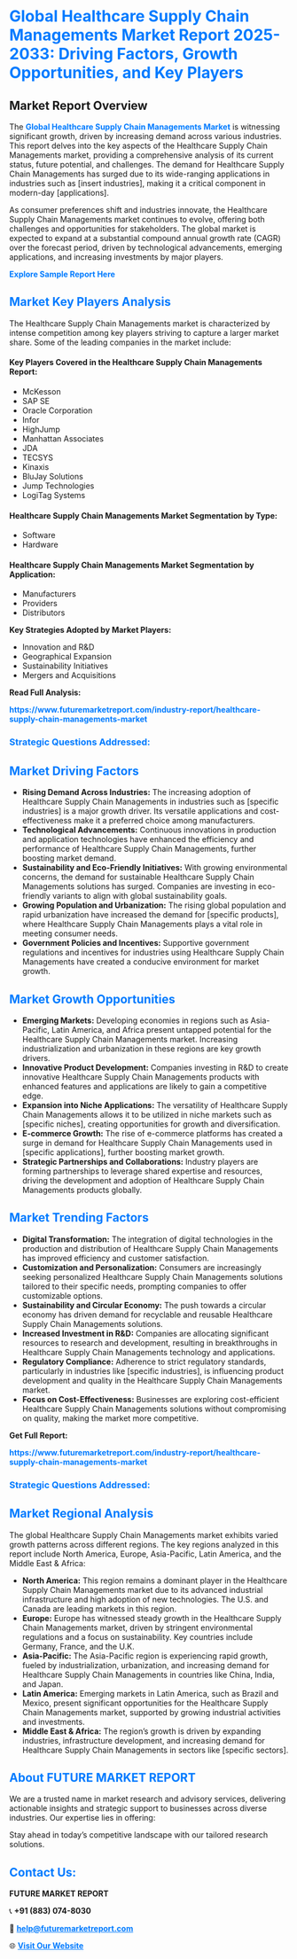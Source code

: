 <h1 style="color: #007BFF;">Global Healthcare Supply Chain Managements Market Report 2025-2033: Driving Factors, Growth Opportunities, and Key Players</h1>

<section id="overview">
<h2>Market Report Overview</h2>
<p>The <a href="https://www.futuremarketreport.com/industry-report/healthcare-supply-chain-managements-market" style="color: #007BFF; text-decoration: none;"><strong>Global Healthcare Supply Chain Managements Market</strong></a> is witnessing significant growth, driven by increasing demand across various industries. This report delves into the key aspects of the Healthcare Supply Chain Managements market, providing a comprehensive analysis of its current status, future potential, and challenges. The demand for Healthcare Supply Chain Managements has surged due to its wide-ranging applications in industries such as [insert industries], making it a critical component in modern-day [applications].</p>
<p>As consumer preferences shift and industries innovate, the Healthcare Supply Chain Managements market continues to evolve, offering both challenges and opportunities for stakeholders. The global market is expected to expand at a substantial compound annual growth rate (CAGR) over the forecast period, driven by technological advancements, emerging applications, and increasing investments by major players.</p>
</section>

<section id="overview">
<p><a href="https://www.futuremarketreport.com/request-sample/reportId=28051" style="color: #007BFF; text-decoration: none;"><strong>Explore Sample Report Here</strong></a></p>
</section>

<section id="key-players">
<h2 style="color: #007BFF;">Market Key Players Analysis</h2>
<p>The Healthcare Supply Chain Managements market is characterized by intense competition among key players striving to capture a larger market share. Some of the leading companies in the market include:</p>
<h4>Key Players Covered in the Healthcare Supply Chain Managements Report:</h4>
<ul><li>McKesson</li><li>SAP SE</li><li>Oracle Corporation</li><li>Infor</li><li>HighJump</li><li>Manhattan Associates</li><li>JDA</li><li>TECSYS</li><li>Kinaxis</li><li>BluJay Solutions</li><li>Jump Technologies</li><li>LogiTag Systems</li></ul>
<h4>Healthcare Supply Chain Managements Market Segmentation by Type:</h4>
<ul><li>Software</li><li>Hardware</li></ul>

<h4>Healthcare Supply Chain Managements Market Segmentation by Application:</h4>
<ul><li>Manufacturers</li><li>Providers</li><li>Distributors</li></ul>
<p><strong>Key Strategies Adopted by Market Players:</strong></p>
<ul>
<li>Innovation and R&D</li>
<li>Geographical Expansion</li>
<li>Sustainability Initiatives</li>
<li>Mergers and Acquisitions</li>
</ul>
</section>

<section>
<p><strong>Read Full Analysis: </strong></p><a href="https://www.futuremarketreport.com/industry-report/healthcare-supply-chain-managements-market" style="color: #007BFF; text-decoration: none;"><strong>https://www.futuremarketreport.com/industry-report/healthcare-supply-chain-managements-market</strong></a>
<h3 style="color: #007BFF;">Strategic Questions Addressed:</h3>
</section>

<section id="driving-factors">
<h2 style="color: #007BFF;">Market Driving Factors</h2>
<ul>
<li><strong>Rising Demand Across Industries:</strong> The increasing adoption of Healthcare Supply Chain Managements in industries such as [specific industries] is a major growth driver. Its versatile applications and cost-effectiveness make it a preferred choice among manufacturers.</li>
<li><strong>Technological Advancements:</strong> Continuous innovations in production and application technologies have enhanced the efficiency and performance of Healthcare Supply Chain Managements, further boosting market demand.</li>
<li><strong>Sustainability and Eco-Friendly Initiatives:</strong> With growing environmental concerns, the demand for sustainable Healthcare Supply Chain Managements solutions has surged. Companies are investing in eco-friendly variants to align with global sustainability goals.</li>
<li><strong>Growing Population and Urbanization:</strong> The rising global population and rapid urbanization have increased the demand for [specific products], where Healthcare Supply Chain Managements plays a vital role in meeting consumer needs.</li>
<li><strong>Government Policies and Incentives:</strong> Supportive government regulations and incentives for industries using Healthcare Supply Chain Managements have created a conducive environment for market growth.</li>
</ul>
</section>

<section id="growth-opportunities">
<h2 style="color: #007BFF;">Market Growth Opportunities</h2>
<ul>
<li><strong>Emerging Markets:</strong> Developing economies in regions such as Asia-Pacific, Latin America, and Africa present untapped potential for the Healthcare Supply Chain Managements market. Increasing industrialization and urbanization in these regions are key growth drivers.</li>
<li><strong>Innovative Product Development:</strong> Companies investing in R&D to create innovative Healthcare Supply Chain Managements products with enhanced features and applications are likely to gain a competitive edge.</li>
<li><strong>Expansion into Niche Applications:</strong> The versatility of Healthcare Supply Chain Managements allows it to be utilized in niche markets such as [specific niches], creating opportunities for growth and diversification.</li>
<li><strong>E-commerce Growth:</strong> The rise of e-commerce platforms has created a surge in demand for Healthcare Supply Chain Managements used in [specific applications], further boosting market growth.</li>
<li><strong>Strategic Partnerships and Collaborations:</strong> Industry players are forming partnerships to leverage shared expertise and resources, driving the development and adoption of Healthcare Supply Chain Managements products globally.</li>
</ul>
</section>

<section id="trending-factors">
<h2 style="color: #007BFF;">Market Trending Factors</h2>
<ul>
<li><strong>Digital Transformation:</strong> The integration of digital technologies in the production and distribution of Healthcare Supply Chain Managements has improved efficiency and customer satisfaction.</li>
<li><strong>Customization and Personalization:</strong> Consumers are increasingly seeking personalized Healthcare Supply Chain Managements solutions tailored to their specific needs, prompting companies to offer customizable options.</li>
<li><strong>Sustainability and Circular Economy:</strong> The push towards a circular economy has driven demand for recyclable and reusable Healthcare Supply Chain Managements solutions.</li>
<li><strong>Increased Investment in R&D:</strong> Companies are allocating significant resources to research and development, resulting in breakthroughs in Healthcare Supply Chain Managements technology and applications.</li>
<li><strong>Regulatory Compliance:</strong> Adherence to strict regulatory standards, particularly in industries like [specific industries], is influencing product development and quality in the Healthcare Supply Chain Managements market.</li>
<li><strong>Focus on Cost-Effectiveness:</strong> Businesses are exploring cost-efficient Healthcare Supply Chain Managements solutions without compromising on quality, making the market more competitive.</li>
</ul>
</section>

<section>
<p><strong>Get Full Report: </strong></p><a href="https://www.futuremarketreport.com/industry-report/healthcare-supply-chain-managements-market" style="color: #007BFF; text-decoration: none;"><strong>https://www.futuremarketreport.com/industry-report/healthcare-supply-chain-managements-market</strong></a>
<h3 style="color: #007BFF;">Strategic Questions Addressed:</h3>
</section>


<section id="regional-analysis">
<h2 style="color: #007BFF;">Market Regional Analysis</h2>
<p>The global Healthcare Supply Chain Managements market exhibits varied growth patterns across different regions. The key regions analyzed in this report include North America, Europe, Asia-Pacific, Latin America, and the Middle East & Africa:</p>
<ul>
<li><strong>North America:</strong> This region remains a dominant player in the Healthcare Supply Chain Managements market due to its advanced industrial infrastructure and high adoption of new technologies. The U.S. and Canada are leading markets in this region.</li>
<li><strong>Europe:</strong> Europe has witnessed steady growth in the Healthcare Supply Chain Managements market, driven by stringent environmental regulations and a focus on sustainability. Key countries include Germany, France, and the U.K.</li>
<li><strong>Asia-Pacific:</strong> The Asia-Pacific region is experiencing rapid growth, fueled by industrialization, urbanization, and increasing demand for Healthcare Supply Chain Managements in countries like China, India, and Japan.</li>
<li><strong>Latin America:</strong> Emerging markets in Latin America, such as Brazil and Mexico, present significant opportunities for the Healthcare Supply Chain Managements market, supported by growing industrial activities and investments.</li>
<li><strong>Middle East & Africa:</strong> The region’s growth is driven by expanding industries, infrastructure development, and increasing demand for Healthcare Supply Chain Managements in sectors like [specific sectors].</li>
</ul>
</section>

<footer>
<h2 style="color: #007BFF;">About FUTURE MARKET REPORT</h2>
<p>We are a trusted name in market research and advisory services, delivering actionable insights and strategic support to businesses across diverse industries. Our expertise lies in offering:</p>

<p>Stay ahead in today’s competitive landscape with our tailored research solutions.</p>

<h2 style="color: #007BFF;">Contact Us:</h2>
<p><strong>FUTURE MARKET REPORT</strong></p>
<p>📞 <strong>+91 (883) 074-8030</strong></p>
<p>📧 <strong><a href="mailto:help@futuremarketreport.com" style="color: #007BFF;">help@futuremarketreport.com</a></strong></p>
<p>🌐 <strong><a href="https://www.futuremarketreport.com/" style="color: #007BFF;">Visit Our Website</a></strong></p>
</footer>